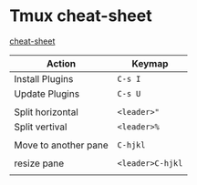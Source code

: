 # Tmux cheat-sheet

[cheat-sheet](https://tmuxcheatsheet.com/)



| Action | Keymap |
| ------ | ------ |
| Install Plugins | `C-s I` |
| Update Plugins | `C-s U` |
|   |   |
| Split horizontal | `<leader>"` |
| Split vertival | `<leader>%` |
|   |   |
| Move to another pane | `C-hjkl` |
|   |   |
| resize pane | `<leader>C-hjkl` |
|   |   |




